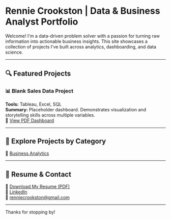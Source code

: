 # Rennie Crookston | Data & Business Analyst Portfolio

Welcome! I'm a data-driven problem solver with a passion for turning raw information into actionable business insights. This site showcases a collection of projects I've built across analytics, dashboarding, and data science.

---

## 🔍 Featured Projects

### 📊 Blank Sales Data Project
**Tools:** Tableau, Excel, SQL  
**Summary:** Placeholder dashboard. Demonstrates visualization and storytelling skills across multiple variables.  
📄 [View PDF Dashboard](assets/dashboard.pdf)

---

## 📂 Explore Projects by Category

🔗 [Business Analytics](business/)

---

## 📄 Resume & Contact

📄 [Download My Resume (PDF)](assets/resume.pdf)  
🔗 [LinkedIn](https://www.linkedin.com/in/renniecrookston)  
📧 renniecrookston@gmail.com

---

Thanks for stopping by!